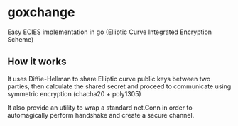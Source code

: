 # goxchange
Easy ECIES implementation in go (Elliptic Curve Integrated Encryption Scheme)

## How it works

It uses Diffie-Hellman to share Elliptic curve public keys between two parties, then calculate the shared secret and proceed to communicate using symmetric encryption (chacha20 + poly1305)

It also provide an utility to wrap a standard net.Conn in order to automagically perform handshake and create a secure channel.